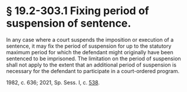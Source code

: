 # § 19.2-303.1 Fixing period of suspension of sentence.

<p>In any case where a court suspends the imposition or execution of a sentence, it may fix the period of suspension for up to the statutory maximum period for which the defendant might originally have been sentenced to be imprisoned. The limitation on the period of suspension shall not apply to the extent that an additional period of suspension is necessary for the defendant to participate in a court-ordered program.</p><p>1982, c. 636; 2021, Sp. Sess. I, c. <a href='http://lis.virginia.gov/cgi-bin/legp604.exe?212+ful+CHAP0538'>538</a>.</p>